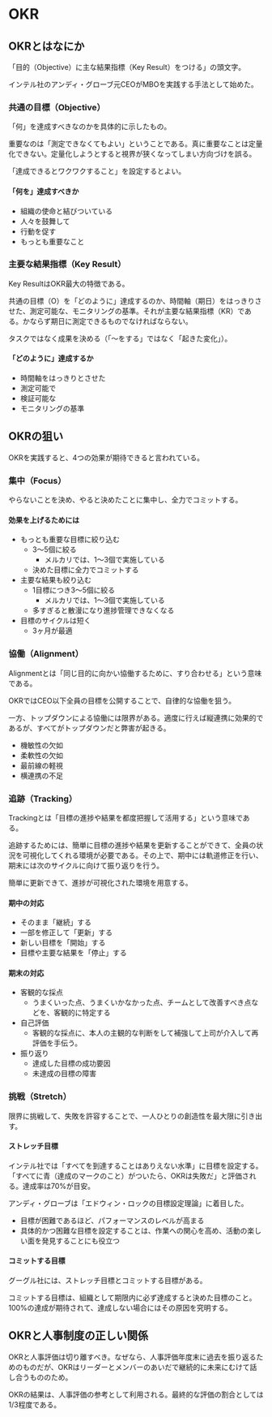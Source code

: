 # OKR

## OKRとはなにか

「目的（Objective）に主な結果指標（Key Result）をつける」の頭文字。

インテル社のアンディ・グローブ元CEOがMBOを実践する手法として始めた。

### 共通の目標（Objective）

「何」を達成すべきなのかを具体的に示したもの。

重要なのは「測定できなくてもよい」ということである。真に重要なことは定量化できない。定量化しようとすると視界が狭くなってしまい方向づけを誤る。

「達成できるとワクワクすること」を設定するとよい。

#### 「何を」達成すべきか

- 組織の使命と結びついている
- 人々を鼓舞して
- 行動を促す
- もっとも重要なこと

### 主要な結果指標（Key Result）

Key ResultはOKR最大の特徴である。

共通の目標（O）を「どのように」達成するのか、時間軸（期日）をはっきりさせた、測定可能な、モニタリングの基準。それが主要な結果指標（KR）である。かならず期日に測定できるものでなければならない。

タスクではなく成果を決める（「～をする」ではなく「起きた変化」）。

#### 「どのように」達成するか

- 時間軸をはっきりとさせた
- 測定可能で
- 検証可能な
- モニタリングの基準

## OKRの狙い

OKRを実践すると、4つの効果が期待できると言われている。

### 集中（Focus）

やらないことを決め、やると決めたことに集中し、全力でコミットする。

#### 効果を上げるためには

- もっとも重要な目標に絞り込む
  - 3〜5個に絞る
    - メルカリでは、1〜3個で実施している
  - 決めた目標に全力でコミットする
- 主要な結果も絞り込む
  - 1目標につき3〜5個に絞る
    - メルカリでは、1〜3個で実施している
  - 多すぎると散漫になり進捗管理できなくなる
- 目標のサイクルは短く
  - 3ヶ月が最適

### 協働（Alignment）

Alignmentとは「同じ目的に向かい協働するために、すり合わせる」という意味である。

OKRではCEO以下全員の目標を公開することで、自律的な協働を狙う。

一方、トップダウンによる協働には限界がある。適度に行えば縦連携に効果的であるが、すべてがトップダウンだと弊害が起きる。

- 機敏性の欠如
- 柔軟性の欠如
- 最前線の軽視
- 横連携の不足

### 追跡（Tracking）

Trackingとは「目標の進捗や結果を都度把握して活用する」という意味である。

追跡するためには、簡単に目標の進捗や結果を更新することができて、全員の状況を可視化してくれる環境が必要である。その上で、期中には軌道修正を行い、期末には次のサイクルに向けて振り返りを行う。

簡単に更新できて、進捗が可視化された環境を用意する。

#### 期中の対応

- そのまま「継続」する
- 一部を修正して「更新」する
- 新しい目標を「開始」する
- 目標や主要な結果を「停止」する

#### 期末の対応

- 客観的な採点
  - うまくいった点、うまくいかなかった点、チームとして改善すべき点などを、客観的に特定する
- 自己評価
  - 客観的な採点に、本人の主観的な判断をして補強して上司が介入して再評価を手伝う。
- 振り返り
  - 達成した目標の成功要因
  - 未達成の目標の障害

### 挑戦（Stretch）

限界に挑戦して、失敗を許容することで、一人ひとりの創造性を最大限に引き出す。

#### ストレッチ目標

インテル社では「すべてを到達することはありえない水準」に目標を設定する。「すべてに青（達成のマークのこと）がついたら、OKRは失敗だ」と評価される。達成率は70%が目安。

アンディ・グローブは「エドウィン・ロックの目標設定理論」に着目した。

- 目標が困難であるほど、パフォーマンスのレベルが高まる
- 具体的かつ困難な目標を設定することは、作業への関心を高め、活動の楽しい面を発見することにも役立つ

#### コミットする目標

グーグル社には、ストレッチ目標とコミットする目標がある。

コミットする目標は、組織として期限内に必ず達成すると決めた目標のこと。100%の達成が期待されて、達成しない場合にはその原因を究明する。

## OKRと人事制度の正しい関係

OKRと人事評価は切り離すべき。なぜなら、人事評価年度末に過去を振り返るためのものだが、OKRはリーダーとメンバーのあいだで継続的に未来にむけて話し合うもののため。

OKRの結果は、人事評価の参考として利用される。最終的な評価の割合としては1/3程度である。
